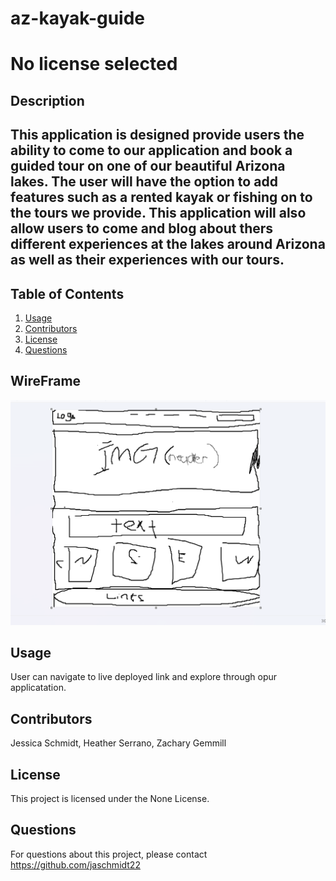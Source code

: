# az-kayak-guide

# No license selected

## Description

## This application is designed provide users the ability to come to our application and book a guided tour on one of our beautiful Arizona lakes. The user will have the option to add features such as a rented kayak or fishing on to the tours we provide. This application will also allow users to come and blog about thers different experiences at the lakes around Arizona as well as their experiences with our tours.  

## Table of Contents

1. [Usage](#usage)
2. [Contributors](#contributors)
3. [License](#license)
4. [Questions](#questions)

## WireFrame

![This is our rough draft wire frame of our application](az-kayak-guide/src/assets/roughdraft.png)


## Usage
User can navigate to live deployed link and explore through opur applicatation. 
## Contributors
Jessica Schmidt, Heather Serrano, Zachary Gemmill

## License
This project is licensed under the None License.


## Questions
For questions about this project, please contact https://github.com/jaschmidt22 
